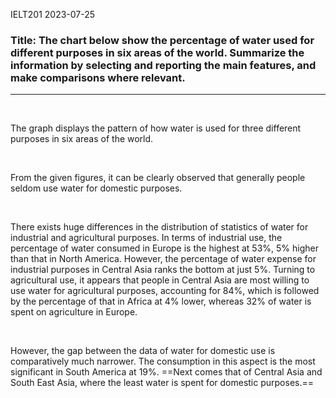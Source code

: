 IELT201 2023-07-25

### Title: The chart below show the percentage of water used for different purposes in six areas of the world. Summarize the information by selecting and reporting the main features, and make comparisons where relevant.

---

<br/>

The graph displays the pattern of how water is used for three different purposes in six areas of the world.

<br/>

From the given figures, it can be clearly observed that generally people seldom use water for domestic purposes.

<br/>

There exists huge differences in the distribution of statistics of water for industrial and agricultural purposes. In terms of industrial use, the percentage of water consumed in Europe is the highest at 53%, 5% higher than that in North America. However, the percentage of water expense for industrial purposes in Central Asia ranks the bottom at just 5%. Turning to agricultural use, it appears that people in Central Asia are most willing to use water for agricultural purposes, accounting for 84%, which is followed by the percentage of that in Africa at 4% lower, whereas 32% of water is spent on agriculture in Europe. 

<br/>

However, the gap between the data of water for domestic use is comparatively much narrower. The consumption in this aspect is the most significant in South America at 19%. ==Next comes that of Central Asia and South East Asia, where the least water is spent for domestic purposes.==